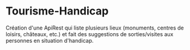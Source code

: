 # Tourisme-Handicap
Création d'une ApiRest qui liste plusieurs lieux (monuments, centres de loisirs, châteaux, etc.) et fait des suggestions de sorties/visites aux personnes en situation d'handicap.
